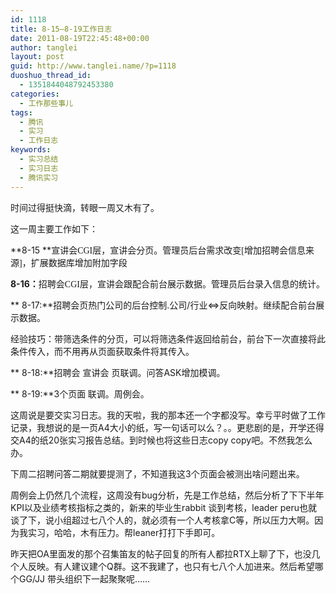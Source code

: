 ```yaml
---
id: 1118
title: 8-15—8-19工作日志
date: 2011-08-19T22:45:48+00:00
author: tanglei
layout: post
guid: http://www.tanglei.name/?p=1118
duoshuo_thread_id:
  - 1351844048792453380
categories:
  - 工作那些事儿
tags:
  - 腾讯
  - 实习
  - 工作日志
keywords:
  - 实习总结
  - 实习日志
  - 腾讯实习
---
```

时间过得挺快滴，转眼一周又木有了。

这一周主要工作如下：

**8-15 **<span style="font-family: 宋体;">宣讲会</span><span style="font-family: 'Times New Roman';">CGI</span><span style="font-family: 宋体;">层，宣讲会分页。管理员后台需求改变</span><span style="font-family: 'Times New Roman';">[</span><span style="font-family: 宋体;">增加招聘会信息来源</span><span style="font-family: 'Times New Roman';">]</span><span style="font-family: 宋体;">，扩展数据库增加附加字段</span>

**8-16**<span style="font-family: 宋体;"><strong>：</strong>招聘会</span><span style="font-family: 'Times New Roman';">CGI</span><span style="font-family: 宋体;">层，宣讲会跟配合前台展示数据。管理员后台录入信息的统计。</span>

** 8-17:**招聘会页热门公司的后台控制.公司/行业<=>反向映射。继续配合前台展示数据。

经验技巧：带筛选条件的分页，可以将筛选条件返回给前台，前台下一次直接将此条件传入，而不用再从页面获取条件将其传入。

** 8-18:**招聘会 宣讲会 页联调。问答ASK增加模调。

** 8-19:**3<span style="font-family: 宋体;">个页面 联调。周例会。 </span>

这周说是要交实习日志。我的天啦，我的那本还一个字都没写。幸亏平时做了工作记录，我想说的是一页A4大小的纸，写一句话可以么？。。更悲剧的是，开学还得交A4的纸20张实习报告总结。到时候也将这些日志copy copy吧。不然我怎么办。
  
下周二招聘问答二期就要提测了，不知道我这3个页面会被测出啥问题出来。

周例会上仍然几个流程，这周没有bug分析，先是工作总结，然后分析了下下半年KPI以及业绩考核指标之类的，新来的毕业生rabbit 谈到考核，leader peru也就谈了下，说小组超过七八个人的，就必须有一个人考核拿C等，所以压力大啊。因为我实习，哈哈，木有压力。帮leaner打打下手即可。

昨天把OA里面发的那个召集笛友的帖子回复的所有人都拉RTX上聊了下，也没几个人反映。有人建议建个Q群。这不我建了，也只有七八个人加进来。然后希望哪个GG/JJ 带头组织下一起聚聚呢……
